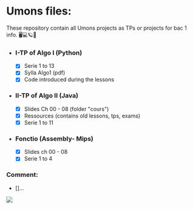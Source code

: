 # Umons files:
These repository contain all Umons projects as TPs or projects for bac 1 info. 🖥💻🪐🌌

- ### I-TP of Algo I (Python)
    - [x] Serie 1 to 13
    - [x] Sylla Algo1 (pdf)
    - [x] Code introduced during the lessons
- ### II-TP of Algo II (Java)
    -  [x] Slides Ch 00 - 08 (folder "cours")
    -  [x] Ressources (contains old lessons, tps, exams)
    -  [x] Serie 1 to 11
- ### Fonctio (Assembly- Mips)
    - [x] Slides ch 00 - 08
    - [x] Serie 1 to 4

### Comment:
- []...

![](https://web.umons.ac.be/app/themes/umons/assets/img/layout/logo-prelude.svg)